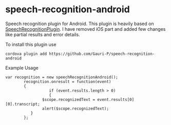 # speech-recognition-android
Speech recognition plugin for Android. This plugin is heavily based on [SpeechRecognitionPlugin](https://github.com/macdonst/SpeechRecognitionPlugin). I have removed iOS part and added few changes like partial results and error details.

<p>To install this plugin use </p>
<pre><code>cordova plugin add https://github.com/Gauri-P/speech-recognition-android
</code></pre>

<p> Example Usage </p>
<pre><code>var recognition = new speechRecognitionAndroid();
        recognition.onresult = function(event) 
        {
				   if (event.results.length > 0) 
				   {
                $scope.recognizedText = event.results[0][0].transcript;
                alert($scope.recognizedText);
           }
        };
</code></pre>
